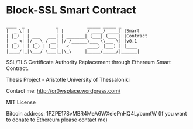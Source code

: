 # Block-SSL Smart Contract

	____  _            _           _____ _____ _
	|  _ \| |          | |         / ____/ ____| |Smart
	| |_) | | ___   ___| | _______| (___| (___ | |Contract
	|  _ <| |/ _ \ / __| |/ /______\___ \\___ \| |v0.1
	| |_) | | (_) | (__|   <       ____) |___) | |____
	|____/|_|\___/ \___|_|\_\     |_____/_____/|______|


SSL/TLS Certificate Authority Replacement through Ethereum Smart Contract.

Thesis Project - Aristotle University of Thessaloniki

Contact me: http://cr0wsplace.wordpress.com/

MIT License

Bitcoin address: 1PZPE17SvMBR4MeA6WXeiePnHQ4LybumtW
(If you want to donate to Ethereum please contact me)
